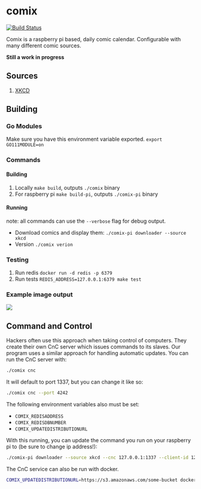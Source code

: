 # comix
[![Build Status](https://travis-ci.com/tizz98/comix.svg?branch=master)](https://travis-ci.com/tizz98/comix)

Comix is a raspberry pi based, daily comic calendar. Configurable with many different comic sources.

**Still a work in progress**

## Sources
1. [XKCD](https://xkcd.com/)

## Building

### Go Modules
Make sure you have this environment variable exported. `export GO111MODULE=on`

### Commands

#### Building
1. Locally `make build`, outputs `./comix` binary
1. For raspberry pi `make build-pi`, outputs `./comix-pi` binary

#### Running
note: all commands can use the `--verbose` flag for debug output.

- Download comics and display them: `./comix-pi downloader --source xkcd`
- Version `./comix verion`

### Testing

1. Run redis `docker run -d redis -p 6379`
1. Run tests `REDIS_ADDRESS=127.0.0.1:6379 make test`

### Example image output
![](./example.png)

## Command and Control
Hackers often use this approach when taking control of computers. They create their own CnC server which issues commands to its slaves.
Our program uses a similar approach for handling automatic updates. You can run the CnC server with:

```bash
./comix cnc
```

It will default to port 1337, but you can change it like so:

```bash
./comix cnc --port 4242
```

The following environment variables also must be set:
- `COMIX_REDISADDRESS`
- `COMIX_REDISDBNUMBER`
- `COMIX_UPDATEDISTRIBUTIONURL`

With this running, you can update the command you run on your raspberry pi to (be sure to change ip address!):
```bash
./comix-pi downloader --source xkcd --cnc 127.0.0.1:1337 --client-id 123
```

The CnC service can also be run with docker. 

```bash
COMIX_UPDATEDISTRIBUTIONURL=https://s3.amazonaws.com/some-bucket docker-compose up
```
